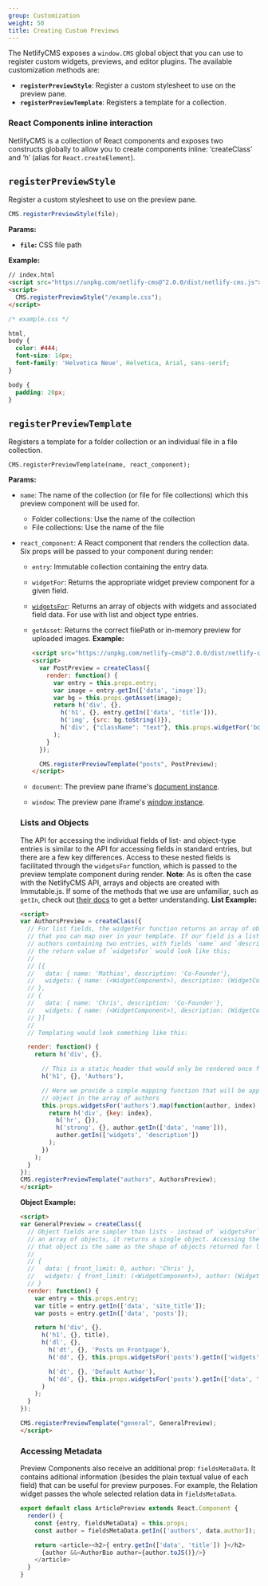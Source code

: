 ```yaml
---
group: Customization
weight: 50
title: Creating Custom Previews
---
```

The NetlifyCMS exposes a `window.CMS` global object that you can use to register custom widgets, previews, and editor plugins. The available customization methods are:

* **`registerPreviewStyle`**: Register a custom stylesheet to use on the preview pane.
* **`registerPreviewTemplate`**: Registers a template for a collection.

### React Components inline interaction

NetlifyCMS is a collection of React components and exposes two constructs globally to allow you to create components inline: ‘createClass’ and ‘h’ (alias for `React.createElement`).

## `registerPreviewStyle`

Register a custom stylesheet to use on the preview pane.

```js
CMS.registerPreviewStyle(file);
```

**Params:**

* **`file`:** CSS file path

**Example:**

```html
// index.html
<script src="https://unpkg.com/netlify-cms@^2.0.0/dist/netlify-cms.js"></script>
<script>
  CMS.registerPreviewStyle("/example.css");
</script>
```

```css
/* example.css */

html,
body {
  color: #444;
  font-size: 14px;
  font-family: 'Helvetica Neue', Helvetica, Arial, sans-serif;
}

body {
  padding: 20px;
}
```

## `registerPreviewTemplate`

Registers a template for a folder collection or an individual file in a file collection.

`CMS.registerPreviewTemplate(name, react_component);`

**Params:**

* `name`: The name of the collection (or file for file collections) which this preview component will be used for.

  * Folder collections: Use the name of the collection
  * File collections: Use the name of the file
* `react_component`: A React component that renders the collection data. Six props will be passed to your component during render:

  * `entry`: Immutable collection containing the entry data.
  * `widgetFor`: Returns the appropriate widget preview component for a given field.
  * [`widgetsFor`](#lists-and-objects): Returns an array of objects with widgets and associated field data. For use with list and object type entries.
  * `getAsset`: Returns the correct filePath or in-memory preview for uploaded images.
    **Example:**

    ```html
    <script src="https://unpkg.com/netlify-cms@^2.0.0/dist/netlify-cms.js"></script>
    <script>
      var PostPreview = createClass({
        render: function() {
          var entry = this.props.entry;
          var image = entry.getIn(['data', 'image']);
          var bg = this.props.getAsset(image);
          return h('div', {},
            h('h1', {}, entry.getIn(['data', 'title'])),
            h('img', {src: bg.toString()}),
            h('div', {"className": "text"}, this.props.widgetFor('body'))
          );
        }
      });

      CMS.registerPreviewTemplate("posts", PostPreview);
    </script>
    ```
  * `document`: The preview pane iframe's [document instance](https://github.com/ryanseddon/react-frame-component/tree/9f8f06e1d3fc40da7122f0a57c62f7dec306e6cb#accessing-the-iframes-window-and-document).
  * `window`: The preview pane iframe's [window instance](https://github.com/ryanseddon/react-frame-component/tree/9f8f06e1d3fc40da7122f0a57c62f7dec306e6cb#accessing-the-iframes-window-and-document).

  ### Lists and Objects

    The API for accessing the individual fields of list- and object-type entries is similar to the API for accessing fields in standard entries, but there are a few key differences. Access to these nested fields is facilitated through the `widgetsFor` function, which is passed to the preview template component during render.
  		**Note**: As is often the case with the NetlifyCMS API, arrays and objects are created with Immutable.js. If some of the methods that we use are unfamiliar, such as `getIn`, check out [their docs](https://facebook.github.io/immutable-js/docs/#/) to get a better understanding.
    **List Example:**

  ```html
  <script>
  var AuthorsPreview = createClass({
    // For list fields, the widgetFor function returns an array of objects
    // that you can map over in your template. If our field is a list of
    // authors containing two entries, with fields `name` and `description`,
    // the return value of `widgetsFor` would look like this:
    //
    // [{
    //   data: { name: 'Mathias', description: 'Co-Founder'},
    //   widgets: { name: (<WidgetComponent>), description: (WidgetComponent>)}
    // },
    // {
    //   data: { name: 'Chris', description: 'Co-Founder'},
    //   widgets: { name: (<WidgetComponent>), description: (WidgetComponent>)}
    // }]
    //
    // Templating would look something like this:

    render: function() {
      return h('div', {},

        // This is a static header that would only be rendered once for the entire list
        h('h1', {}, 'Authors'),

        // Here we provide a simple mapping function that will be applied to each
        // object in the array of authors
        this.props.widgetsFor('authors').map(function(author, index) {
          return h('div', {key: index},
            h('hr', {}),
            h('strong', {}, author.getIn(['data', 'name'])),
            author.getIn(['widgets', 'description'])
          );
        })
      );
    }
  });
  CMS.registerPreviewTemplate("authors", AuthorsPreview);
  </script>
  ```

    **Object Example:**

  ```html
  <script>
  var GeneralPreview = createClass({
    // Object fields are simpler than lists - instead of `widgetsFor` returning
    // an array of objects, it returns a single object. Accessing the shape of
    // that object is the same as the shape of objects returned for list fields:
    //
    // {
    //   data: { front_limit: 0, author: 'Chris' },
    //   widgets: { front_limit: (<WidgetComponent>), author: (WidgetComponent>)}
    // }
    render: function() {
      var entry = this.props.entry;
      var title = entry.getIn(['data', 'site_title']);
      var posts = entry.getIn(['data', 'posts']);

      return h('div', {},
        h('h1', {}, title),
        h('dl', {},
          h('dt', {}, 'Posts on Frontpage'),
          h('dd', {}, this.props.widgetsFor('posts').getIn(['widgets', 'front_limit']) || 0),

          h('dt', {}, 'Default Author'),
          h('dd', {}, this.props.widgetsFor('posts').getIn(['data', 'author']) || 'None'),
        )
      );
    }
  });

  CMS.registerPreviewTemplate("general", GeneralPreview);
  </script>
  ```

  ### Accessing Metadata

    Preview Components also receive an additional prop: `fieldsMetaData`. It contains aditional information (besides the plain textual value of each field) that can be useful for preview purposes. For example, the Relation widget passes the whole selected relation data in `fieldsMetaData`.

  ```js
  export default class ArticlePreview extends React.Component {
    render() {
      const {entry, fieldsMetaData} = this.props;
      const author = fieldsMetaData.getIn(['authors', data.author]);

      return <article><h2>{ entry.getIn(['data', 'title']) }</h2>
        {author &&<AuthorBio author={author.toJS()}/>}
      </article>
    }
  }
  ```